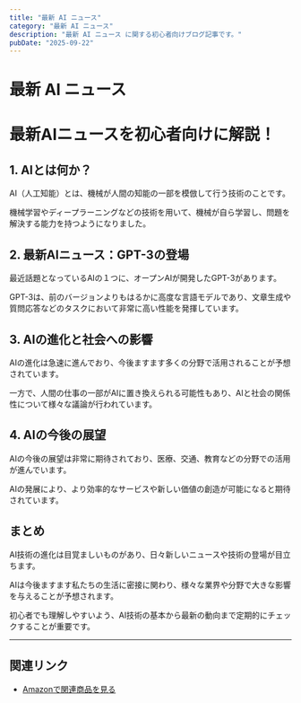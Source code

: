 ```yaml
---
title: "最新 AI ニュース"
category: "最新 AI ニュース"
description: "最新 AI ニュース に関する初心者向けブログ記事です。"
pubDate: "2025-09-22"
---
```


# 最新 AI ニュース

<h1>最新AIニュースを初心者向けに解説！</h1>

<h2>1. AIとは何か？</h2>
<p>AI（人工知能）とは、機械が人間の知能の一部を模倣して行う技術のことです。

機械学習やディープラーニングなどの技術を用いて、機械が自ら学習し、問題を解決する能力を持つようになりました。

</p>

<h2>2. 最新AIニュース：GPT-3の登場</h2>
<p>最近話題となっているAIの１つに、オープンAIが開発したGPT-3があります。

GPT-3は、前のバージョンよりもはるかに高度な言語モデルであり、文章生成や質問応答などのタスクにおいて非常に高い性能を発揮しています。

</p>

<h2>3. AIの進化と社会への影響</h2>
<p>AIの進化は急速に進んでおり、今後ますます多くの分野で活用されることが予想されています。

一方で、人間の仕事の一部がAIに置き換えられる可能性もあり、AIと社会の関係性について様々な議論が行われています。

</p>

<h2>4. AIの今後の展望</h2>
<p>AIの今後の展望は非常に期待されており、医療、交通、教育などの分野での活用が進んでいます。

AIの発展により、より効率的なサービスや新しい価値の創造が可能になると期待されています。

</p>

<h2>まとめ</h2>
<p>AI技術の進化は目覚ましいものがあり、日々新しいニュースや技術の登場が目立ちます。

AIは今後ますます私たちの生活に密接に関わり、様々な業界や分野で大きな影響を与えることが予想されます。

初心者でも理解しやすいよう、AI技術の基本から最新の動向まで定期的にチェックすることが重要です。

</p>

---

## 関連リンク

- [Amazonで関連商品を見る](https://www.amazon.co.jp/s?k=%E6%9C%80%E6%96%B0+AI+%E3%83%8B%E3%83%A5%E3%83%BC%E3%82%B9&tag=autowritehubai-22)
